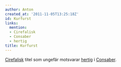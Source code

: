 ```yaml
---
author: Anton
created_at: '2011-11-05T13:25:18Z'
id: Kurfurst
links:
  mention:
  - Cirefalisk
  - Consaber
  - hertig
title: Kurfurst
---
```


[Cirefalisk] titel som ungefär motsvarar [hertig] i [Consaber].

  [Cirefalisk]: Cirefalisk
  [hertig]: hertig
  [Consaber]: Consaber
